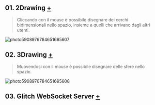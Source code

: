 ## 01. 2Drawing [+](https://editor.p5js.org/RobertoAlesi/full/TyDXiyUc8)
>Cliccando con il mouse è possibile disegnare dei cerchi bidimensionali nello spazio, insieme a quelli che arrivano dagli altri utenti.  

![photo5908976784651695607](https://user-images.githubusercontent.com/76455356/121272474-59c38e00-c8c6-11eb-8412-d2184024d4ef.jpg)


## 02. 3Drawing [+](https://editor.p5js.org/RobertoAlesi/full/cez4xDvz7)
>Muovendosi con il mouse è possibile disegnare delle sfere nello spazio.  

![photo5908976784651695608](https://user-images.githubusercontent.com/76455356/121272490-65af5000-c8c6-11eb-852d-68c4e1826c0a.jpg)

## 03. Glitch WebSocket Server [+](https://glitch.com/edit/#!/disegni-diversi)
